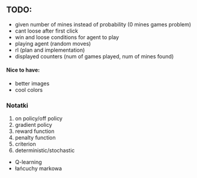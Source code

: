 ## TODO:
- given number of mines instead of probability (0 mines games problem)
- cant loose after first click
- win and loose conditions for agent to play
- playing agent (random moves)
- rl (plan and implementation)
- displayed counters (num of games played, num of mines found)

#### Nice to have:
- better images
- cool colors


### Notatki
1. on policy/off policy
2. gradient policy
3. reward function
4. penalty function
5. criterion
6. deterministic/stochastic
- Q-learning
- łańcuchy markowa


